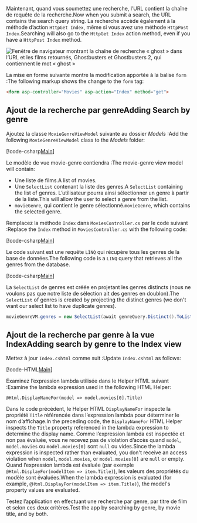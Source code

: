 <!--
[!code-html[Main](../../tutorials/first-mvc-app/start-mvc/sample/MvcMovie/Views/Shared/_Layout.cshtml?highlight=7,31)]


[!code-csharp[Main](../../tutorials/first-mvc-app/start-mvc/sample/MvcMovie/Controllers/MoviesController.cs?name=snippet_1stSearch)]

[!code-csharp[Main](../../tutorials/first-mvc-app/start-mvc/sample/MvcMovie/Controllers/MoviesController.cs?name=snippet_SearchNull)]

![Index view](../../tutorials/first-mvc-app/search/_static/ghost.png)


[!code-csharp[Main](../../tutorials/first-mvc-app/start-mvc/sample/MvcMovie/Startup.cs?highlight=5&name=snippet_1)]

--> 

<span data-ttu-id="6ee08-101">Maintenant, quand vous soumettez une recherche, l’URL contient la chaîne de requête de la recherche.</span><span class="sxs-lookup"><span data-stu-id="6ee08-101">Now when you submit a search, the URL contains the search query string.</span></span> <span data-ttu-id="6ee08-102">La recherche accède également à la méthode d’action `HttpGet Index`, même si vous avez une méthode `HttpPost Index`.</span><span class="sxs-lookup"><span data-stu-id="6ee08-102">Searching will also go to the `HttpGet Index` action method, even if you have a `HttpPost Index` method.</span></span>

![Fenêtre de navigateur montrant la chaîne de recherche « ghost » dans l’URL et les films retournés, Ghostbusters et Ghostbusters 2, qui contiennent le mot « ghost »](../../tutorials/first-mvc-app/search/_static/search_get.png)

<span data-ttu-id="6ee08-104">La mise en forme suivante montre la modification apportée à la balise `form` :</span><span class="sxs-lookup"><span data-stu-id="6ee08-104">The following markup shows the change to the `form` tag:</span></span>

```html
<form asp-controller="Movies" asp-action="Index" method="get">
   ```

## <a name="adding-search-by-genre"></a><span data-ttu-id="6ee08-105">Ajout de la recherche par genre</span><span class="sxs-lookup"><span data-stu-id="6ee08-105">Adding Search by genre</span></span>

<span data-ttu-id="6ee08-106">Ajoutez la classe `MovieGenreViewModel` suivante au dossier *Models* :</span><span class="sxs-lookup"><span data-stu-id="6ee08-106">Add the following `MovieGenreViewModel` class to the *Models* folder:</span></span>

[!code-csharp[Main](../../tutorials/first-mvc-app/start-mvc/sample/MvcMovie/Models/MovieGenreViewModel.cs)]

<span data-ttu-id="6ee08-107">Le modèle de vue movie-genre contiendra :</span><span class="sxs-lookup"><span data-stu-id="6ee08-107">The movie-genre view model will contain:</span></span>

   * <span data-ttu-id="6ee08-108">Une liste de films.</span><span class="sxs-lookup"><span data-stu-id="6ee08-108">A list of movies.</span></span>
   * <span data-ttu-id="6ee08-109">Une `SelectList` contenant la liste des genres.</span><span class="sxs-lookup"><span data-stu-id="6ee08-109">A `SelectList` containing the list of genres.</span></span> <span data-ttu-id="6ee08-110">L’utilisateur pourra ainsi sélectionner un genre à partir de la liste.</span><span class="sxs-lookup"><span data-stu-id="6ee08-110">This will allow the user to select a genre from the list.</span></span>
   * <span data-ttu-id="6ee08-111">`movieGenre`, qui contient le genre sélectionné.</span><span class="sxs-lookup"><span data-stu-id="6ee08-111">`movieGenre`, which contains the selected genre.</span></span>

<span data-ttu-id="6ee08-112">Remplacez la méthode `Index` dans `MoviesController.cs` par le code suivant :</span><span class="sxs-lookup"><span data-stu-id="6ee08-112">Replace the `Index` method in `MoviesController.cs` with the following code:</span></span>

[!code-csharp[Main](../../tutorials/first-mvc-app/start-mvc/sample/MvcMovie/Controllers/MoviesController.cs?name=snippet_SearchGenre)]

<span data-ttu-id="6ee08-113">Le code suivant est une requête `LINQ` qui récupère tous les genres de la base de données.</span><span class="sxs-lookup"><span data-stu-id="6ee08-113">The following code is a `LINQ` query that retrieves all the genres from the database.</span></span>

[!code-csharp[Main](../../tutorials/first-mvc-app/start-mvc/sample/MvcMovie/Controllers/MoviesController.cs?name=snippet_LINQ)]

<span data-ttu-id="6ee08-114">La `SelectList` de genres est créée en projetant les genres distincts (nous ne voulons pas que notre liste de sélection ait des genres en doublon).</span><span class="sxs-lookup"><span data-stu-id="6ee08-114">The `SelectList` of genres is created by projecting the distinct genres (we don't want our select list to have duplicate genres).</span></span>

```csharp
movieGenreVM.genres = new SelectList(await genreQuery.Distinct().ToListAsync())
   ```

## <a name="adding-search-by-genre-to-the-index-view"></a><span data-ttu-id="6ee08-115">Ajout de la recherche par genre à la vue Index</span><span class="sxs-lookup"><span data-stu-id="6ee08-115">Adding search by genre to the Index view</span></span>

<span data-ttu-id="6ee08-116">Mettez à jour `Index.cshtml` comme suit :</span><span class="sxs-lookup"><span data-stu-id="6ee08-116">Update `Index.cshtml` as follows:</span></span>

[!code-HTML[Main](../../tutorials/first-mvc-app/start-mvc/sample/MvcMovie/Views/Movies/IndexFormGenreNoRating.cshtml?highlight=1,15,16,17,28,31,34,37,43)]

<span data-ttu-id="6ee08-117">Examinez l’expression lambda utilisée dans le Helper HTML suivant :</span><span class="sxs-lookup"><span data-stu-id="6ee08-117">Examine the lambda expression used in the following HTML Helper:</span></span>

`@Html.DisplayNameFor(model => model.movies[0].Title)`
 
<span data-ttu-id="6ee08-118">Dans le code précédent, le Helper HTML `DisplayNameFor` inspecte la propriété `Title` référencée dans l’expression lambda pour déterminer le nom d’affichage.</span><span class="sxs-lookup"><span data-stu-id="6ee08-118">In the preceding code, the `DisplayNameFor` HTML Helper inspects the `Title` property referenced in the lambda expression to determine the display name.</span></span> <span data-ttu-id="6ee08-119">Comme l’expression lambda est inspectée et non pas évaluée, vous ne recevez pas de violation d’accès quand `model`, `model.movies` ou `model.movies[0]` sont `null` ou vides.</span><span class="sxs-lookup"><span data-stu-id="6ee08-119">Since the lambda expression is inspected rather than evaluated, you don't receive an access violation when `model`, `model.movies`, or `model.movies[0]` are `null` or empty.</span></span> <span data-ttu-id="6ee08-120">Quand l’expression lambda est évaluée (par exemple `@Html.DisplayFor(modelItem => item.Title)`), les valeurs des propriétés du modèle sont évaluées.</span><span class="sxs-lookup"><span data-stu-id="6ee08-120">When the lambda expression is evaluated (for example, `@Html.DisplayFor(modelItem => item.Title)`), the model's property values are evaluated.</span></span>

<span data-ttu-id="6ee08-121">Testez l’application en effectuant une recherche par genre, par titre de film et selon ces deux critères.</span><span class="sxs-lookup"><span data-stu-id="6ee08-121">Test the app by searching by genre, by movie title, and by both.</span></span>
